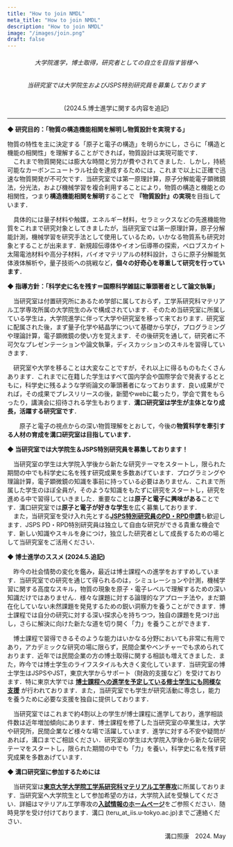 ```yaml
---
title: "How to join NMDL"
meta_title: "How to join NMDL"
description: "How to join NMDL"
image: "/images/join.png"
draft: false
---
```

<center>

###### 大学院進学，博士取得，研究者としての自立を目指す皆様へ

###### 当研究室では大学院生およびJSPS特別研究員を募集しております  
(2024.5.博士進学に関する内容を追記)
</center>

----
**◆ 研究目的：「物質の構造機能相関を解明し物質設計を実現する」**

物質の特性を主に決定する「原子と電子の構造」を明らかにし，さらに「構造と機能の相関性」を理解することができれば，物質設計は実現可能です．  
　これまで物質開発には膨大な時間と労力が費やされてきました．しかし，持続可能なカーボンニュートラル社会を達成するためには，これまで以上に正確で迅速な物質開発が不可欠です．当研究室では第一原理計算，原子分解能電子顕微鏡法，分光法，および機械学習を複合利用することにより，物質の構造と機能との相関性，つまり**構造機能相関を解明**することで **『物質設計』の実現**を目指しています．

　具体的には量子材料や触媒，エネルギー材料，セラミックスなどの先進機能物質をこれまで研究対象としてきましたが，当研究室では第一原理計算，原子分解能計測，機械学習を研究手法として使用しているため，いかなる物質系も研究対象とすることが出来ます．新規超伝導体やイオン伝導帯の探索，ペロブスカイト太陽電池材料や高分子材料，バイオマテリアルの材料設計，さらに原子分解能気体液体解析や，量子技術への挑戦など，**個々の好奇心を尊重して研究を行っています**．

**◆ 指導方針：「科学史に名を残す＝国際科学雑誌に筆頭著者として論文執筆」**

　当研究室は付置研究所にあるため学部に属しておらず，工学系研究科マテリアル工学専攻所属の大学院生のみで構成されています．そのため当研究室に所属している学生は，大学院進学に伴って大学や研究室を移って来ております．研究室に配属された後，まず量子化学や結晶学について基礎から学び，プログラミングや理論計算，電子顕微鏡の使い方を覚えます．その後研究を通して，研究者に不可欠なプレゼンテーションや論文執筆，ディスカッションのスキルを習得していきます．

　研究室や大学を移ることは大変なことですが，それ以上に得るものもたくさんあります．これまでに在籍した学生はすべて国内学会や国際学会で発表するとともに，科学史に残るような学術論文の筆頭著者になっております．良い成果がでれば，その成果でプレスリリースの後，新聞やwebに載ったり，学会で賞をもらったり，講演会に招待される学生もおります．**溝口研究室は学生が主体となり成長，活躍する研究室です**．

　　原子と電子の視点からの深い物質理解をとおして，今後の**物質科学を牽引する人材の育成を溝口研究室は目指しています．**

**◆ 当研究室では大学院生＆JSPS特別研究員を募集しております！**

　当研究室の学生は大学院入学後から新たな研究テーマをスタートし，限られた期間の中でも科学史に名を残す研究成果を多数あげています．プログラミングや理論計算，電子顕微鏡の知識を事前に持っている必要はありません．これまで所属した学生のほぼ全員が，そのような知識をもたずに研究をスタートし，研究を進める中で習得していきました．重要なことは**原子と電子に興味がある**ことです．溝口研究室では**原子と電子が好きな学生**を広く募集しております．  
　また，当研究室を受け入れ先とする[**JSPS特別研究員のPD・RPD申請**](https://www.jsps.go.jp/j-pd/)も歓迎します．JSPS PD・RPD特別研究員は独立して自由な研究ができる貴重な機会です．新しい知識やスキルを身につけ，独立した研究者として成長するための場として当研究室をご活用ください．

**◆ 博士進学のススメ (2024.5.追記)**

　昨今の社会情勢の変化を鑑み，最近は博士課程への進学をおすすめしています．当研究室での研究を通じて得られるのは，シミュレーションや計測，機械学習に関する高度なスキル，物質の現象を原子・電子レベルで理解するための深い知識だけではありません．様々な課題に対する論理的なアプローチ法や，まだ顕在化していない未然課題を発見するための鋭い洞察力を養うことができます．博士課程では自分の研究に対する深い探求心を持ちつつ，独自の課題を見つけ出し，さらに解決に向けた新たな道を切り開く「力」を養うことができます．

　博士課程で習得できるそのような能力はいかなる分野においても非常に有用であり，アカデミックな研究の場に限らず，民間企業やベンチャーでも求められております．近年では民間企業の方の博士取得に関する相談も増えてきました．また，昨今では博士学生のライフスタイルも大きく変化しています．当研究室の博士学生はJSPSやJST，東京大学からサポート（財政的支援など）を受けております．特に東京大学では **<u>博士課程への進学を予定している修士学生にも同様な支援</u>** が行われております．また，当研究室でも学生が研究活動に専念し，能力を養うために必要な支援を独自に提供しております．

　当研究室ではこれまで約4割以上の学生が博士課程に進学しており，進学相談件数は近年増加傾向にあります．博士課程を修了した当研究室の卒業生は，大学や研究所，民間企業など様々な場で活躍しています．進学に対する不安や疑問があれば，溝口までご相談ください．研究室の学生は大学院入学後から新たな研究テーマをスタートし，限られた期間の中でも「力」を養い，科学史に名を残す研究成果を多数あげています．

**◆ 溝口研究室に参加するためには**

　当研究室は[**東京大学大学院工学系研究科マテリアル工学専攻**](https://www.material.t.u-tokyo.ac.jp/faculty/graduate/)に所属しております．当研究室へ大学院生として参加希望の方は，大学院入試を受験してください．詳細はマテリアル工学専攻の[**入試情報のホームページ**](https://www.material.t.u-tokyo.ac.jp/prospective_students/)をご参照ください．随時見学を受け付けております．溝口 (teru_at_iis.u-tokyo.ac.jp)までご連絡ください．

<p align="right">
溝口照康　2024. May
</p>
